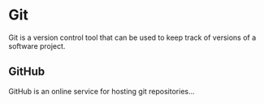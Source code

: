 # Git

Git is a version control tool that can be used to keep track of versions of a software project.

## GitHub

GitHub is an online service for hosting git repositories...
